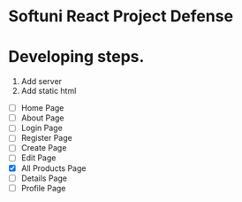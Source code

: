 # Softuni React Project Defense

# Developing steps.
1. Add server
2. Add static html 
- [ ] Home Page
- [ ] About Page
- [ ] Login Page
- [ ] Register Page
- [ ] Create Page
- [ ] Edit Page
- [x] All Products Page
- [ ] Details Page
- [ ] Profile Page
